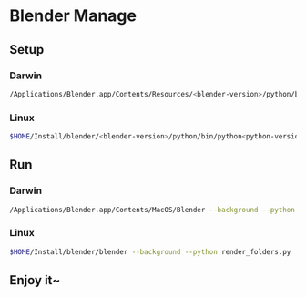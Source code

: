 # Blender Manage

## Setup

### Darwin

```bash
/Applications/Blender.app/Contents/Resources/<blender-version>/python/bin/python<python-version> -m pip install open3d gradio-client opencv-python
```

### Linux

```bash
$HOME/Install/blender/<blender-version>/python/bin/python<python-version> -m pip install open3d gradio-client opencv-python
```

## Run

### Darwin

```bash
/Applications/Blender.app/Contents/MacOS/Blender --background --python render_folders.py
```

### Linux

```bash
$HOME/Install/blender/blender --background --python render_folders.py
```

## Enjoy it~
